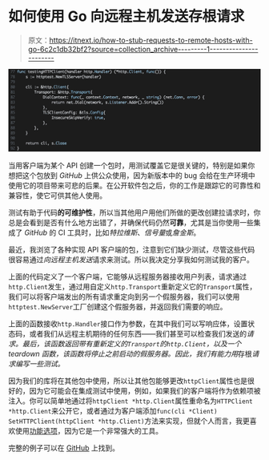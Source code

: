 # 如何使用 Go 向远程主机发送存根请求

> 原文：<https://itnext.io/how-to-stub-requests-to-remote-hosts-with-go-6c2c1db32bf2?source=collection_archive---------1----------------------->

![](img/a1637d1dcffbdcf46b8c279edaf8c696.png)

当用客户端为某个 API 创建一个包时，用测试覆盖它是很关键的，特别是如果你想把这个包放到 *GitHub* 上供公众使用，因为新版本中的 bug 会给在生产环境中使用它的项目带来可悲的后果。在公开软件包之后，你的工作是跟踪它的可靠性和兼容性，使它可供其他人使用。

测试有助于代码**的可维护性**，所以当其他用户用他们所做的更改创建拉请求时，你总是会看到是否有什么地方出错了，并确保代码仍然**可靠**，尤其是当你使用一些集成了 *GitHub* 的 CI 工具时，比如*特拉维斯*、*信号量*或*詹金斯*。

最近，我浏览了各种实现 API 客户端的包，注意到它们缺少测试，尽管这些代码很容易通过*向远程主机发送*请求来测试。所以我决定分享我如何测试我的客户。

上面的代码定义了一个客户端，它能够从远程服务器接收用户列表，请求通过`http.Client`发生，通过用自定义`http.Transport`重新定义它的`Transport`属性，我们可以将客户端发出的所有请求重定向到另一个假服务器，我们可以使用`httptest.NewServer`工厂创建这个假服务器，并返回我们需要的响应。

上面的函数接收`http.Handler`接口作为参数，在其中我们可以写响应体，设置状态码，或者我们从远程主机期待的任何东西——我们甚至可以检查我们发送的*请求。最后，该函数返回带有重新定义的`Transport`的`http.Client`，以及一个 teardown 函数，该函数将停止之前启动的假服务器。因此，我们有能力用*存根*请求编写一些测试。*

因为我们的库将在其他包中使用，所以让其他包能够更改`httpClient`属性也是很好的，因为它可能会在集成测试中使用，例如，如果我们的客户端将作为依赖项被注入。你可以简单地通过将`httpClient *http.Client`属性重命名为`HTTPClient *http.Client`来公开它，或者通过为客户端添加`func(cli *Client) SetHTTPClient(httpClient *http.Client)`方法来实现，但就个人而言，我更喜欢使用[功能选项](https://dave.cheney.net/2014/10/17/functional-options-for-friendly-apis)，因为它是一个非常强大的工具。

完整的例子可以在 [GitHub](https://github.com/romanyx/api_client_testing) 上找到。